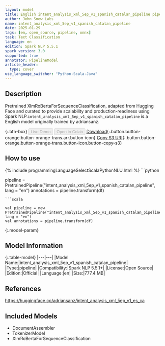 ```yaml
---
layout: model
title: English intent_analysis_xml_5ep_v1_spanish_catalan_pipeline pipeline XlmRoBertaForSequenceClassification from adriansanz
author: John Snow Labs
name: intent_analysis_xml_5ep_v1_spanish_catalan_pipeline
date: 2025-01-29
tags: [en, open_source, pipeline, onnx]
task: Text Classification
language: en
edition: Spark NLP 5.5.1
spark_version: 3.0
supported: true
annotator: PipelineModel
article_header:
  type: cover
use_language_switcher: "Python-Scala-Java"
---
```


## Description

Pretrained XlmRoBertaForSequenceClassification, adapted from Hugging Face and curated to provide scalability and production-readiness using Spark NLP.`intent_analysis_xml_5ep_v1_spanish_catalan_pipeline` is a English model originally trained by adriansanz.

{:.btn-box}
<button class="button button-orange" disabled>Live Demo</button>
<button class="button button-orange" disabled>Open in Colab</button>
[Download](https://s3.amazonaws.com/auxdata.johnsnowlabs.com/public/models/intent_analysis_xml_5ep_v1_spanish_catalan_pipeline_en_5.5.1_3.0_1738127909831.zip){:.button.button-orange.button-orange-trans.arr.button-icon}
[Copy S3 URI](s3://auxdata.johnsnowlabs.com/public/models/intent_analysis_xml_5ep_v1_spanish_catalan_pipeline_en_5.5.1_3.0_1738127909831.zip){:.button.button-orange.button-orange-trans.button-icon.button-copy-s3}

## How to use



<div class="tabs-box" markdown="1">
{% include programmingLanguageSelectScalaPythonNLU.html %}
```python

pipeline = PretrainedPipeline("intent_analysis_xml_5ep_v1_spanish_catalan_pipeline", lang = "en")
annotations =  pipeline.transform(df)   

```
```scala

val pipeline = new PretrainedPipeline("intent_analysis_xml_5ep_v1_spanish_catalan_pipeline", lang = "en")
val annotations = pipeline.transform(df)

```
</div>

{:.model-param}
## Model Information

{:.table-model}
|---|---|
|Model Name:|intent_analysis_xml_5ep_v1_spanish_catalan_pipeline|
|Type:|pipeline|
|Compatibility:|Spark NLP 5.5.1+|
|License:|Open Source|
|Edition:|Official|
|Language:|en|
|Size:|777.4 MB|

## References

https://huggingface.co/adriansanz/intent_analysis_xml_5ep_v1_es_ca

## Included Models

- DocumentAssembler
- TokenizerModel
- XlmRoBertaForSequenceClassification